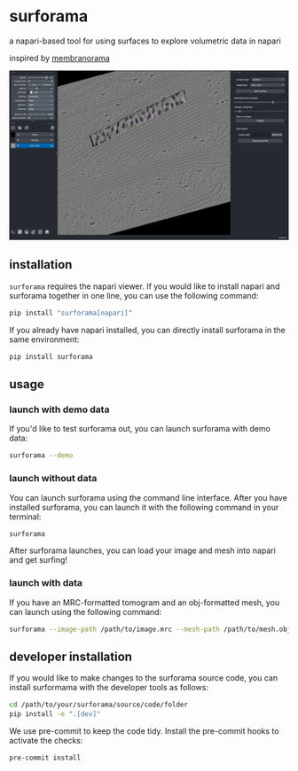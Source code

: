 # surforama
a napari-based tool for using surfaces to explore volumetric data in napari

inspired by [membranorama](https://github.com/dtegunov/membranorama)

![Screenshot of surforama showing a surface in the slice of a tomogram](./surforama_screenshot.png)

## installation
`surforama` requires the napari viewer. If you would like to install napari and surforama together in one line, you can use the following command:

```bash
pip install "surforama[napari]"
```


If you already have napari installed, you can directly install surforama in the same environment:

```bash
pip install surforama
```

## usage
### launch with demo data
If you'd like to test surforama out, you can launch surforama with demo data:

```bash
surforama --demo
```

### launch without data
You can launch surforama using the command line interface. After you have installed surforama, you can launch it with the following command in your terminal:

```bash
surforama
```
After surforama launches, you can load your image and mesh into napari and get surfing!

### launch with data
If you have an MRC-formatted tomogram and an obj-formatted mesh, you can launch using the following command:

```bash
surforama --image-path /path/to/image.mrc --mesh-path /path/to/mesh.obj
```

## developer installation

If you would like to make changes to the surforama source code, you can install surformama with the developer tools as follows:

```bash
cd /path/to/your/surforama/source/code/folder
pip install -e ".[dev]"
```
We use pre-commit to keep the code tidy. Install the pre-commit hooks to activate the checks:

```bash
pre-commit install
```
